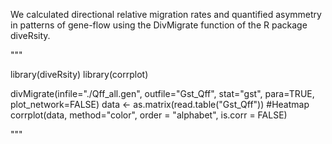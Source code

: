 We calculated directional relative migration rates and quantified asymmetry in patterns of gene-flow using the DivMigrate function of the R package diveRsity.

"""

library(diveRsity)
library(corrplot)

divMigrate(infile="./Qff_all.gen", outfile="Gst_Qff", stat="gst", para=TRUE, plot_network=FALSE)
data <- as.matrix(read.table("Gst_Qff"))
#Heatmap
corrplot(data, method="color", order = "alphabet", is.corr = FALSE)

"""





